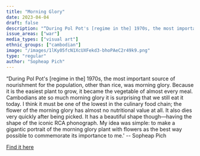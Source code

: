 ```yaml
---
title: "Morning Glory"
date: 2023-04-04
draft: false
description: "“During Pol Pot's [regime in the] 1970s, the most important source of nourishment for the population, other than rice, was morning glory. Because it is the easiest plant to grow, it became the vegetable of almost every meal. Cambodians ate so much morning glory it is surprising that we still eat it today. I think it must be one of the lowest in the culinary food chain; the flower of the morning glory has almost no nutritional value at all. It also dies very quickly after being picked. It has a beautiful shape though—having the shape of the iconic RCA phonograph. My idea was simple: to make a gigantic portrait of the morning glory plant with flowers as the best way possible to commemorate its importance to me.' -- Sopheap Pich"
issue_areas: ["war"]
media_types: ["visual art"]
ethnic_groups: ["cambodian"]
image: "/images/1lKy05fcN1XcUXFekd3-bhoPAeC2r49k9.png"
type: "regular"
author: "Sopheap Pich"
---
```


“During Pol Pot's [regime in the] 1970s, the most important source of nourishment for the population, other than rice, was morning glory. Because it is the easiest plant to grow, it became the vegetable of almost every meal. Cambodians ate so much morning glory it is surprising that we still eat it today. I think it must be one of the lowest in the culinary food chain; the flower of the morning glory has almost no nutritional value at all. It also dies very quickly after being picked. It has a beautiful shape though—having the shape of the iconic RCA phonograph. My idea was simple: to make a gigantic portrait of the morning glory plant with flowers as the best way possible to commemorate its importance to me.' -- Sopheap Pich

[Find it here](https://www.metmuseum.org/art/collection/search/78201)
